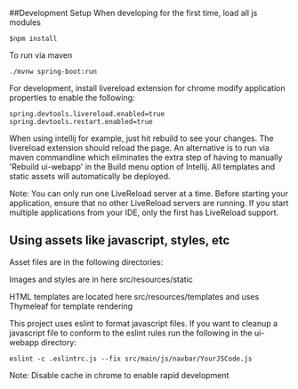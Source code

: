 ##Development Setup
When developing for the first time, load all js modules

```$npm install ```

To run via maven

```./mvnw spring-boot:run```

For development, install livereload extension for chrome
modify application properties to enable the following:

```
spring.devtools.livereload.enabled=true
spring.devtools.restart.enabled=true
```
When using intellij for example, just hit rebuild to see your changes. The livereload extension should reload the page.
An alternative is to run via maven commandline which eliminates the extra step of having to manually 
'Rebuild ui-webapp' in the Build menu option of Intellij. All templates and static assets will automatically be deployed.

Note: You can only run one LiveReload server at a time. Before starting your application, ensure that no other LiveReload servers are running. If you start multiple applications from your IDE, only the first has LiveReload support.
## Using assets like javascript, styles, etc

Asset files are in the following directories:


Images and styles are in here src/resources/static

HTML templates are located here src/resources/templates and uses Thymeleaf for template rendering

This project uses eslint to format javascript files. If you want to cleanup a javascript file to conform to the eslint rules
run the following in the ui-webapp directory:

```eslint -c .eslintrc.js --fix src/main/js/navbar/YourJSCode.js```

Note: Disable cache in chrome to enable rapid development